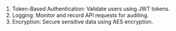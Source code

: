 1. Token-Based Authentication: Validate users using JWT tokens.
2. Logging: Monitor and record API requests for auditing.
3. Encryption: Secure sensitive data using AES encryption.
